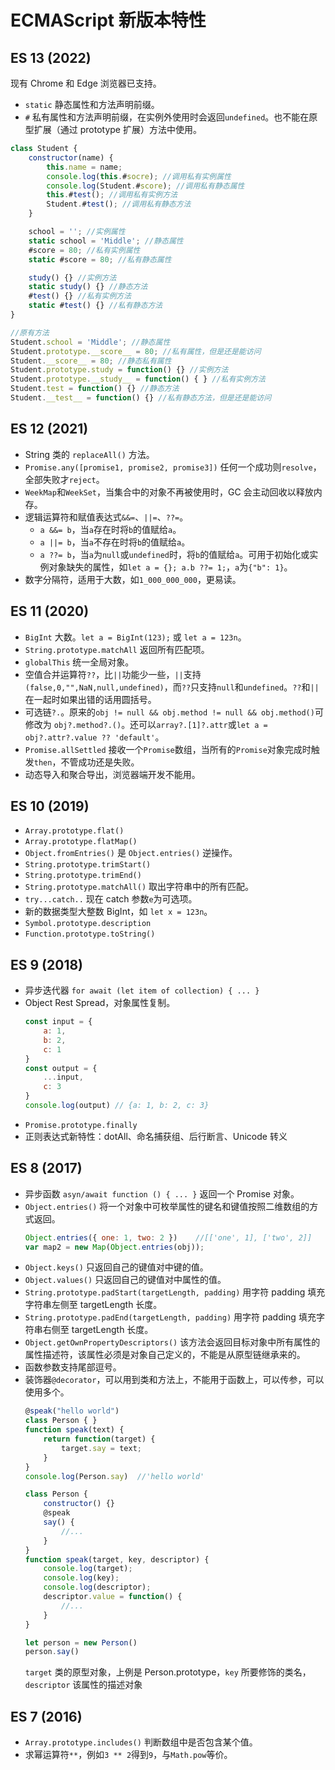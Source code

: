 # ECMAScript 新版本特性

## ES 13 (2022)

现有 Chrome 和 Edge 浏览器已支持。

* `static` 静态属性和方法声明前缀。
* `#` 私有属性和方法声明前缀，在实例外使用时会返回`undefined`。也不能在原型扩展（通过 prototype 扩展）方法中使用。

```javascript
class Student {
    constructor(name) {
        this.name = name;
        console.log(this.#socre); //调用私有实例属性
        console.log(Student.#score); //调用私有静态属性
        this.#test(); //调用私有实例方法
        Student.#test(); //调用私有静态方法
    }

    school = ''; //实例属性
    static school = 'Middle'; //静态属性
    #score = 80; //私有实例属性
    static #score = 80; //私有静态属性

    study() {} //实例方法
    static study() {} //静态方法
    #test() {} //私有实例方法
    static #test() {} //私有静态方法
}

//原有方法
Student.school = 'Middle'; //静态属性
Student.prototype.__score__ = 80; //私有属性，但是还是能访问
Student.__score__ = 80; //静态私有属性
Student.prototype.study = function() {} //实例方法
Student.prototype.__study__ = function() { } //私有实例方法
Student.test = function() {} //静态方法
Student.__test__ = function() {} //私有静态方法，但是还是能访问
```

## ES 12 (2021)

* String 类的 `replaceAll()` 方法。
* `Promise.any([promise1, promise2, promise3])` 任何一个成功则`resolve`，全部失败才`reject`。
* `WeekMap`和`WeekSet`，当集合中的对象不再被使用时，GC 会主动回收以释放内存。
* 逻辑运算符和赋值表达式`&&=`、`||=`、`??=`。
    + `a &&= b`，当`a`存在时将`b`的值赋给`a`。
    + `a ||= b`，当`a`不存在时将`b`的值赋给`a`。
    + `a ??= b`，当`a`为`null`或`undefined`时，将`b`的值赋给`a`。可用于初始化或实例对象缺失的属性，如`let a = {}; a.b ??= 1;`，`a`为`{"b": 1}`。
* 数字分隔符，适用于大数，如`1_000_000_000`，更易读。

## ES 11 (2020)

* `BigInt` 大数。`let a = BigInt(123);` 或 `let a = 123n`。
* `String.prototype.matchAll` 返回所有匹配项。
* `globalThis` 统一全局对象。
* 空值合并运算符`??`，比`||`功能少一些，`||`支持`(false,0,"",NaN,null,undefined)`，而`??`只支持`null`和`undefined`。`??`和`||`在一起时如果出错的话用圆括号。
* 可选链`?.`。原来的`obj != null && obj.method != null && obj.method()`可修改为 `obj?.method?.()`。还可以`array?.[1]?.attr`或`let a = obj?.attr?.value ?? 'default'`。
* `Promise.allSettled` 接收一个`Promise`数组，当所有的`Promise`对象完成时触发`then`，不管成功还是失败。
* 动态导入和聚合导出，浏览器端开发不能用。

## ES 10 (2019)

* `Array.prototype.flat()`
* `Array.prototype.flatMap()`
* `Object.fromEntries()` 是 `Object.entries()` 逆操作。
* `String.prototype.trimStart()`
* `String.prototype.trimEnd()`
* `String.prototype.matchAll()` 取出字符串中的所有匹配。
* `try...catch..` 现在 catch 参数`e`为可选项。
* 新的数据类型大整数 BigInt，如 `let x = 123n`。
* `Symbol.prototype.description` 
* `Function.prototype.toString()`

## ES 9 (2018)

* 异步迭代器 `for await (let item of collection) { ... }`
* Object Rest Spread，对象属性复制。
    ```javascript
    const input = {
        a: 1,
        b: 2,
        c: 1
    }
    const output = {
        ...input,
        c: 3
    }
    console.log(output) // {a: 1, b: 2, c: 3}
    ```
* `Promise.prototype.finally`
* 正则表达式新特性：dotAll、命名捕获组、后行断言、Unicode 转义

## ES 8 (2017)

* 异步函数 `asyn/await function () { ... }` 返回一个 Promise 对象。
* `Object.entries()` 将一个对象中可枚举属性的键名和键值按照二维数组的方式返回。
    ```javascript
    Object.entries({ one: 1, two: 2 })    //[['one', 1], ['two', 2]]
    var map2 = new Map(Object.entries(obj));
    ```
* `Object.keys()` 只返回自己的键值对中键的值。
* `Object.values()` 只返回自己的键值对中属性的值。
* `String.prototype.padStart(targetLength, padding)` 用字符 padding 填充字符串左侧至 targetLength 长度。
* `String.prototype.padEnd(targetLength, padding)` 用字符 padding 填充字符串右侧至 targetLength 长度。
* `Object.getOwnPropertyDescriptors()` 该方法会返回目标对象中所有属性的属性描述符，该属性必须是对象自己定义的，不能是从原型链继承来的。
* 函数参数支持尾部逗号。
* 装饰器`@decorator`，可以用到类和方法上，不能用于函数上，可以传参，可以使用多个。
    ```javascript
    @speak("hello world")
    class Person { }
    function speak(text) {
        return function(target) {
            target.say = text;
        }
    }
    console.log(Person.say)  //'hello world'

    class Person {
        constructor() {}
        @speak
        say() {
            //...
        }
    }
    function speak(target, key, descriptor) {
        console.log(target);
        console.log(key);
        console.log(descriptor);
        descriptor.value = function() {
            //...
        }
    }

    let person = new Person()
    person.say()
    ```
    `target` 类的原型对象，上例是 Person.prototype，`key` 所要修饰的类名，`descriptor` 该属性的描述对象

## ES 7 (2016)

* `Array.prototype.includes()` 判断数组中是否包含某个值。
* 求幂运算符`**`，例如`3 ** 2`得到`9`，与`Math.pow`等价。